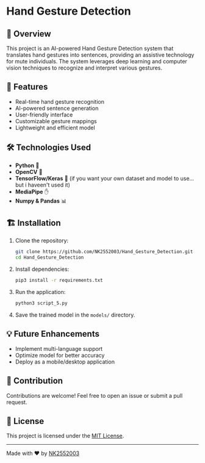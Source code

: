 # Hand Gesture Detection

## 📌 Overview
This project is an AI-powered Hand Gesture Detection system that translates hand gestures into sentences, providing an assistive technology for mute individuals. The system leverages deep learning and computer vision techniques to recognize and interpret various gestures.

## 🚀 Features
- Real-time hand gesture recognition
- AI-powered sentence generation
- User-friendly interface
- Customizable gesture mappings
- Lightweight and efficient model

## 🛠️ Technologies Used
- **Python** 🐍
- **OpenCV** 👀
- **TensorFlow/Keras** 🤖  (if you want your own dataset and model to use... but i haveen't used it)
- **MediaPipe** ✋
- **Numpy & Pandas** 📊

## 🏗️ Installation
1. Clone the repository:
   ```sh
   git clone https://github.com/NK2552003/Hand_Gesture_Detection.git
   cd Hand_Gesture_Detection
   ```
2. Install dependencies:
   ```sh
   pip3 install -r requirements.txt
   ```
3. Run the application:
   ```sh
   python3 script_5.py
   ```

4. Save the trained model in the `models/` directory.


## 💡 Future Enhancements
- Implement multi-language support
- Optimize model for better accuracy
- Deploy as a mobile/desktop application

## 🤝 Contribution
Contributions are welcome! Feel free to open an issue or submit a pull request.

## 📜 License
This project is licensed under the [MIT License](LICENSE).

---

Made with ❤️ by [NK2552003](https://github.com/NK2552003)
